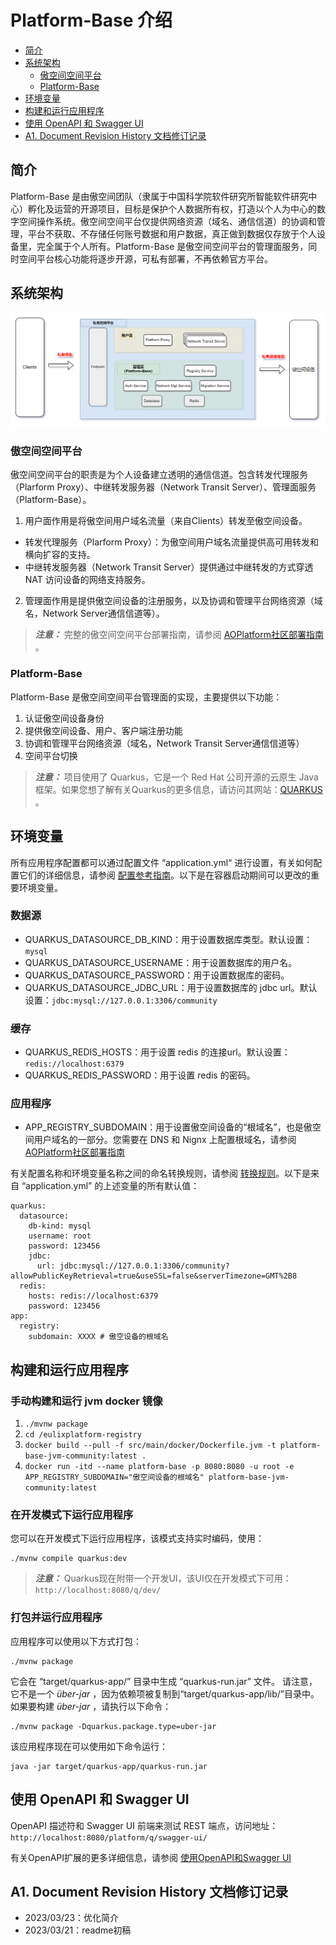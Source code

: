 # Platform-Base 介绍

- [简介](#简介)
- [系统架构](#系统架构)
    - [傲空间空间平台](#傲空间空间平台)
    - [Platform-Base](#platform-base)
- [环境变量](#环境变量)
- [构建和运行应用程序](#构建和运行应用程序)
- [使用 OpenAPI 和 Swagger UI](#使用-openapi-和-swagger-ui)
- [A1. Document Revision History 文档修订记录](#a1.-document-revision-history-文档修订记录)

## 简介

Platform-Base 是由傲空间团队（隶属于中国科学院软件研究所智能软件研究中心）孵化及运营的开源项目，目标是保护个人数据所有权，打造以个人为中心的数字空间操作系统。傲空间空间平台仅提供网络资源（域名、通信信道）的协调和管理，平台不获取、不存储任何账号数据和用户数据，真正做到数据仅存放于个人设备里，完全属于个人所有。Platform-Base 是傲空间空间平台的管理面服务，同时空间平台核心功能将逐步开源，可私有部署，不再依赖官方平台。

## 系统架构

![空间平台&Platform-Base架构.png](docs/zn/asserts/空间平台&Platform-Base架构.png)

### 傲空间空间平台

傲空间空间平台的职责是为个人设备建立透明的通信信道。包含转发代理服务（Plarform Proxy）、中继转发服务器（Network Transit Server）、管理面服务（Platform-Base）。

1. 用户面作用是将傲空间用户域名流量（来自Clients）转发至傲空间设备。
- 转发代理服务（Plarform Proxy）：为傲空间用户域名流量提供高可用转发和横向扩容的支持。
- 中继转发服务器（Network Transit Server）提供通过中继转发的方式穿透 NAT 访问设备的网络支持服务。 
2. 管理面作用是提供傲空间设备的注册服务，以及协调和管理平台网络资源（域名，Network Server通信信道等）。

> **_注意：_** 完整的傲空间空间平台部署指南，请参阅 [AOPlatform社区部署指南](https://ao.space/open/documentation/104002) 。

### Platform-Base

Platform-Base 是傲空间空间平台管理面的实现，主要提供以下功能：

1. 认证傲空间设备身份
2. 提供傲空间设备、用户、客户端注册功能
3. 协调和管理平台网络资源（域名，Network Transit Server通信信道等）
4. 空间平台切换

> **_注意：_** 项目使用了 Quarkus，它是一个 Red Hat 公司开源的云原生 Java 框架。如果您想了解有关Quarkus的更多信息，请访问其网站：[QUARKUS](https://quarkus.io/) 。

## 环境变量

所有应用程序配置都可以通过配置文件 “application.yml“ 进行设置，有关如何配置它们的详细信息，请参阅 [配置参考指南](https://quarkus.io/guides/config-reference )。以下是在容器启动期间可以更改的重要环境变量。

### 数据源
- QUARKUS_DATASOURCE_DB_KIND：用于设置数据库类型。默认设置：`mysql`
- QUARKUS_DATASOURCE_USERNAME：用于设置数据库的用户名。
- QUARKUS_DATASOURCE_PASSWORD：用于设置数据库的密码。
- QUARKUS_DATASOURCE_JDBC_URL：用于设置数据库的 jdbc url。默认设置：`jdbc:mysql://127.0.0.1:3306/community`

### 缓存
- QUARKUS_REDIS_HOSTS：用于设置 redis 的连接url。默认设置：`redis://localhost:6379`
- QUARKUS_REDIS_PASSWORD：用于设置 redis 的密码。

### 应用程序
- APP_REGISTRY_SUBDOMAIN：用于设置傲空间设备的“根域名”，也是傲空间用户域名的一部分。您需要在 DNS 和 Nignx 上配置根域名，请参阅 [AOPlatform社区部署指南](https://ao.space/open/documentation/104002)

有关配置名称和环境变量名称之间的命名转换规则，请参阅 [转换规则](https://github.com/eclipse/microprofile-config/blob/master/spec/src/main/asciidoc/configsources.asciidoc#default-configsources )。以下是来自 “application.yml” 的上述变量的所有默认值：

```默认配置
quarkus:
  datasource:
    db-kind: mysql
    username: root
    password: 123456
    jdbc:
      url: jdbc:mysql://127.0.0.1:3306/community?allowPublicKeyRetrieval=true&useSSL=false&serverTimezone=GMT%2B8
  redis:
    hosts: redis://localhost:6379
    password: 123456
app:
  registry:
    subdomain: XXXX # 傲空设备的根域名
```

## 构建和运行应用程序

### 手动构建和运行 jvm docker 镜像

1. `./mvnw package`
2. `cd /eulixplatform-registry`
3. `docker build --pull -f src/main/docker/Dockerfile.jvm -t platform-base-jvm-community:latest .`
4. `docker run -itd --name platform-base -p 8080:8080 -u root -e APP_REGISTRY_SUBDOMAIN="傲空间设备的根域名" platform-base-jvm-community:latest`

### 在开发模式下运行应用程序

您可以在开发模式下运行应用程序，该模式支持实时编码，使用：

```mvnw命令
./mvnw compile quarkus:dev
```

> **_注意：_** Quarkus现在附带一个开发UI，该UI仅在开发模式下可用：`http://localhost:8080/q/dev/`

### 打包并运行应用程序

应用程序可以使用以下方式打包：

```mvnw命令
./mvnw package
```

它会在 “target/quarkus-app/” 目录中生成 “quarkus-run.jar” 文件。 请注意，它不是一个 _über-jar_ ，因为依赖项被复制到“target/quarkus-app/lib/”目录中。 如果要构建 _über-jar_ ，请执行以下命令：

```mvnw命令
./mvnw package -Dquarkus.package.type=uber-jar
```

该应用程序现在可以使用如下命令运行：

```java命令
java -jar target/quarkus-app/quarkus-run.jar
```

## 使用 OpenAPI 和 Swagger UI

OpenAPI 描述符和 Swagger UI 前端来测试 REST 端点，访问地址：`http://localhost:8080/platform/q/swagger-ui/`

有关OpenAPI扩展的更多详细信息，请参阅 [使用OpenAPI和Swagger UI](https://quarkus.io/guides/openapi-swaggerui)

## A1. Document Revision History 文档修订记录

- 2023/03/23：优化简介
- 2023/03/21：readme初稿
